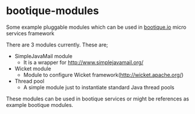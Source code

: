 # bootique-modules
Some example pluggable modules which can be used in [bootique.io](http://bootique.io) micro services framework

There are 3 modules currently. These are;
* SimpleJavaMail module 
  - It is a wrapper for http://www.simplejavamail.org/
* Wicket module
  - Module to configure Wicket framework(http://wicket.apache.org/)
* Thread pool
  - A simple module just to instantiate standard Java thread pools

These modules can be used in bootique services or might be references as example bootique modules.
